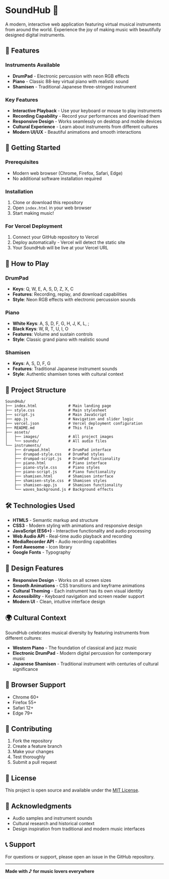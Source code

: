 # SoundHub 🎵

A modern, interactive web application featuring virtual musical instruments from around the world. Experience the joy of making music with beautifully designed digital instruments.

## 🎼 Features

### Instruments Available
- **DrumPad** - Electronic percussion with neon RGB effects
- **Piano** - Classic 88-key virtual piano with realistic sound
- **Shamisen** - Traditional Japanese three-stringed instrument

### Key Features
- **Interactive Playback** - Use your keyboard or mouse to play instruments
- **Recording Capability** - Record your performances and download them
- **Responsive Design** - Works seamlessly on desktop and mobile devices
- **Cultural Experience** - Learn about instruments from different cultures
- **Modern UI/UX** - Beautiful animations and smooth interactions

## 🚀 Getting Started

### Prerequisites
- Modern web browser (Chrome, Firefox, Safari, Edge)
- No additional software installation required

### Installation
1. Clone or download this repository
2. Open `index.html` in your web browser
3. Start making music!

### For Vercel Deployment
1. Connect your GitHub repository to Vercel
2. Deploy automatically - Vercel will detect the static site
3. Your SoundHub will be live at your Vercel URL

## 🎹 How to Play

### DrumPad
- **Keys**: Q, W, E, A, S, D, Z, X, C
- **Features**: Recording, replay, and download capabilities
- **Style**: Neon RGB effects with electronic percussion sounds

### Piano
- **White Keys**: A, S, D, F, G, H, J, K, L, ;
- **Black Keys**: W, R, T, U, I, O
- **Features**: Volume and sustain controls
- **Style**: Classic grand piano with realistic sound

### Shamisen
- **Keys**: A, S, D, F, G
- **Features**: Traditional Japanese instrument sounds
- **Style**: Authentic shamisen tones with cultural context

## 📁 Project Structure

```
SoundHub/
├── index.html              # Main landing page
├── style.css               # Main stylesheet
├── script.js               # Main JavaScript
├── app.js                  # Navigation and slider logic
├── vercel.json             # Vercel deployment configuration
├── README.md               # This file
├── assets/
│   ├── images/             # All project images
│   └── sounds/             # All audio files
└── instruments/
    ├── drumpad.html        # DrumPad interface
    ├── drumpad-style.css   # DrumPad styles
    ├── drumpad-script.js   # DrumPad functionality
    ├── piano.html          # Piano interface
    ├── piano-style.css     # Piano styles
    ├── piano-script.js     # Piano functionality
    ├── shamisen.html       # Shamisen interface
    ├── shamisen-style.css  # Shamisen styles
    ├── shamisen-app.js     # Shamisen functionality
    └── waves_background.js # Background effects
```

## 🛠️ Technologies Used

- **HTML5** - Semantic markup and structure
- **CSS3** - Modern styling with animations and responsive design
- **JavaScript (ES6+)** - Interactive functionality and audio processing
- **Web Audio API** - Real-time audio playback and recording
- **MediaRecorder API** - Audio recording capabilities
- **Font Awesome** - Icon library
- **Google Fonts** - Typography

## 🎨 Design Features

- **Responsive Design** - Works on all screen sizes
- **Smooth Animations** - CSS transitions and keyframe animations
- **Cultural Theming** - Each instrument has its own visual identity
- **Accessibility** - Keyboard navigation and screen reader support
- **Modern UI** - Clean, intuitive interface design

## 🌍 Cultural Context

SoundHub celebrates musical diversity by featuring instruments from different cultures:

- **Western Piano** - The foundation of classical and jazz music
- **Electronic DrumPad** - Modern digital percussion for contemporary music
- **Japanese Shamisen** - Traditional instrument with centuries of cultural significance

## 📱 Browser Support

- Chrome 60+
- Firefox 55+
- Safari 12+
- Edge 79+

## 🤝 Contributing

1. Fork the repository
2. Create a feature branch
3. Make your changes
4. Test thoroughly
5. Submit a pull request

## 📄 License

This project is open source and available under the [MIT License](LICENSE).

## 🙏 Acknowledgments

- Audio samples and instrument sounds
- Cultural research and historical context
- Design inspiration from traditional and modern music interfaces

## 📞 Support

For questions or support, please open an issue in the GitHub repository.

---

**Made with ♪ for music lovers everywhere**
